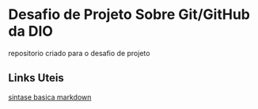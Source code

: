 # Desafio de Projeto Sobre Git/GitHub da DIO
repositorio criado para o desafio de projeto

## Links Uteis
[sintase basica markdown](https://www.markdownguide.org/basic-syntax/)
